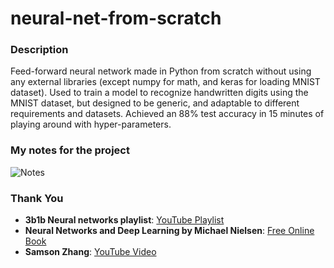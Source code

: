 # neural-net-from-scratch

### Description

Feed-forward neural network made in Python from scratch without using any external libraries (except numpy for math, and keras for loading MNIST dataset). Used to train a model to recognize handwritten digits using the MNIST dataset, but designed to be generic, and adaptable to different requirements and datasets. Achieved an 88% test accuracy in 15 minutes of playing around with hyper-parameters.

### My notes for the project

![Notes](https://i.imgur.com/QHJExz2.png)

### Thank You

- **3b1b Neural networks playlist**: [YouTube Playlist](https://www.youtube.com/playlist?list=PLZHQObOWTQDNU6R1_67000Dx_ZCJB-3pi)
- **Neural Networks and Deep Learning by Michael Nielsen**: [Free Online Book](http://neuralnetworksanddeeplearning.com/)
- **Samson Zhang**: [YouTube Video](https://www.youtube.com/watch?v=w8yWXqWQYmU)
